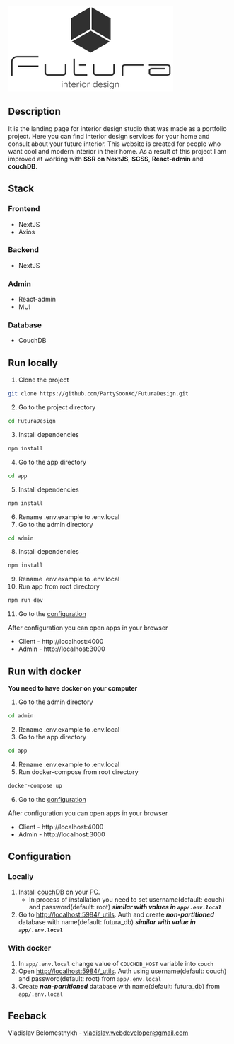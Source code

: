 <img alt="Futura logo" src="https://raw.githubusercontent.com/PartySoonXd/FuturaDesign/master/app/public/images/Logo.svg?token=GHSAT0AAAAAACUAU2JFYFROY3IBZWIZZQ76ZUXIWPQ">

## Description
It is the landing page for interior design studio that was made as a portfolio project. Here you can find interior design services for your home and consult about your future interior. This website is created for people who want cool and modern interior in their home. As a result of this project I am improved at working with **SSR on NextJS**, **SCSS**, **React-admin** and **couchDB**.

## Stack
### Frontend
- NextJS
- Axios
### Backend
- NextJS
### Admin 
- React-admin
- MUI
### Database
- CouchDB

## Run locally
1. Clone the project
```bash
git clone https://github.com/PartySoonXd/FuturaDesign.git
```
2. Go to the project directory
```bash
cd FuturaDesign
```
3. Install dependencies
```bash
npm install
```
4. Go to the app directory
```bash
cd app
```
5. Install dependencies
```bash
npm install
```
6. Rename .env.example to .env.local
7. Go to the admin directory
```bash
cd admin
```
8. Install dependencies
```bash
npm install
```
9. Rename .env.example to .env.local
10. Run app from root directory
```bash
npm run dev
```
11. Go to the [configuration](#configuration)

After configuration you can open apps in your browser
- Client - http://localhost:4000
- Admin - http://localhost:3000

## Run with docker
**You need to have docker on your computer**
1. Go to the admin directory
```bash
cd admin
```
2. Rename .env.example to .env.local
3. Go to the app directory
```bash
cd app
```
4. Rename .env.example to .env.local
5. Run docker-compose from root directory
```bash
docker-compose up
```
6. Go to the [configuration](#configuration)

After configuration you can open apps in your browser
- Client - http://localhost:4000
- Admin - http://localhost:3000

## Configuration
### Locally
1. Install [couchDB](https://couchdb.apache.org/) on your PC.
    - In process of installation you need to set username(default: couch) and password(default: root) ***similar with values in `app/.env.local`***
2. Go to [http://localhost:5984/_utils](http://localhost:5984/_utils). Auth and create ***non-partitioned*** database with name(default: futura_db) ***similar with value in `app/.env.local`***
### With docker
1. In `app/.env.local` change value of `COUCHDB_HOST` variable into `couch`
2. Open [http://localhost:5984/_utils](http://localhost:5984/_utils). Auth using username(default: couch) and password(default: root) from `app/.env.local`
3. Create ***non-partitioned*** database with name(default: futura_db) from `app/.env.local`

## Feeback
Vladislav Belomestnykh - vladislav.webdeveloper@gmail.com
